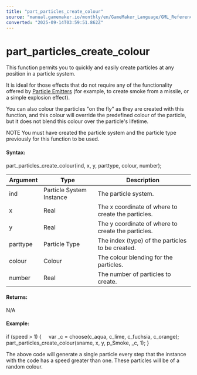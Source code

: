 ```yaml
---
title: "part_particles_create_colour"
source: "manual.gamemaker.io/monthly/en/GameMaker_Language/GML_Reference/Drawing/Particles/Particle_Systems/part_particles_create_colour.htm"
converted: "2025-09-14T03:59:51.862Z"
---
```


# part\_particles\_create\_colour

This function permits you to quickly and easily create particles at any position in a particle system.

It is ideal for those effects that do not require any of the functionality offered by [Particle Emitters](../Particle_Emitters/Particle_Emitters.md) (for example, to create smoke from a missile, or a simple explosion effect).

You can also colour the particles "on the fly" as they are created with this function, and this colour will override the predefined colour of the particle, but it does not blend this colour over the particle's lifetime.

NOTE You must have created the particle system and the particle type previously for this function to be used.

#### Syntax:

part\_particles\_create\_colour(ind, x, y, parttype, colour, number);

| Argument | Type | Description |
| --- | --- | --- |
| ind | Particle System Instance | The particle system. |
| x | Real | The x coordinate of where to create the particles. |
| y | Real | The y coordinate of where to create the particles. |
| parttype | Particle Type | The index (type) of the particles to be created. |
| colour | Colour | The colour blending for the particles. |
| number | Real | The number of particles to create. |

#### Returns:

N/A

#### Example:

if (speed > 1)
{
    var \_c = choose(c\_aqua, c\_lime, c\_fuchsia, c\_orange);
    part\_particles\_create\_colour(sname, x, y, p\_Smoke, \_c, 1);
}

The above code will generate a single particle every step that the instance with the code has a speed greater than one. These particles will be of a random colour.